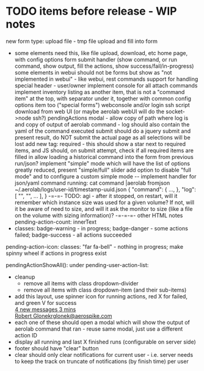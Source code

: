 # TODO items before release - WIP notes

new form type: upload file - tmp file upload and fill into form
 * some elements need this, like file upload, download, etc
home page, with config options
form submit handler (show command, or run command, show output, fill the actions, show success/fail/in-progress)
some elements in webui should not be forms but show as "not implemented in webui" - like webui, rest commands
support for handling special header - user/owner
implement console for all attach commands
implement inventory listing as another item, that is not a "command item" at the top, with separator under it, together with common config options item too ("special forms")
webconsole and/or login ssh script download from web UI (or maybe aerolab webUI will do the socket->node ssh?)
pendingActions modal - allow copy of path where log is and copy of output of aerolab command - log should also contain the yaml of the command executed
submit should do a jquery submit and present result, do NOT submit the actual page as all selections will be lost
add new tag: required - this should show a star next to required items, and JS should, on submit attempt, check if all required items are filled in
allow loading a historical command into the form from previous run/json?
implement "simple" mode which will have the list of options greatly reduced, present "simple/full" slider
add option to disable "full mode" and to configure a custom simple mode
--
implement handler for json/yaml command running:
cat command |aerolab fromjson
~/.aerolab/logs/user-id/timestamp-uuid.json
{
	"command": {
		...,
	},
	"log": [
		"",
		"",
		...
	],
}
-=-=-
TODO: agi - after it stopped, on restart, will it remember which instance size was used for a given volume? If not, will it be aware of need to size, and will it ask the monitor to size (like a file on the volume with sizing information)?
-=-=-=-
other HTML notes
pending-action-count: innerText
* classes: badge-warning - in progress; badge-danger - some actions failed; badge-success - all actions succeeded

pending-action-icon: classes: "far fa-bell" - nothing in progress; make spinny wheel if actions in progress exist

pendingActionShowAll(): under pending-user-action-list:
* cleanup
	* remove all items with class dropdown-divider
	* remove all items with class dropdown-item (and their sub-items)
* add this layout, use spinner icon for running actions, red X for failed, and green V for success
  <div class="dropdown-divider"></div>
  <a href="#" class="dropdown-item">
    <i class="fas fa-envelope mr-2"></i> 4 new messages
    <span class="float-right text-muted text-sm">3 mins</span>
    <br><span class="text-muted text-sm">Robert Glonek</span><span class="text-muted float-right text-sm">rglonek@aerospike.com</span>
  </a>
* each one of these should open a modal which will show the output of aerolab command that ran - reuse same modal, just use a different action ID
* display all running and last X finished runs (configurable on server side)
* footer should have "clear" button
* clear should only clear notifications for current user - i.e. server needs to keep the track on truncate of notifications (by finish time) per user
